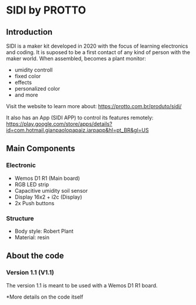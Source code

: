 # SIDI by PROTTO

## Introduction
SIDI is a maker kit developed in 2020 with the focus of learning electronics and coding. It is suposed to be a first contact of any kind of person with the maker world. When assembled, becomes a plant monitor:

- umidity controll
- fixed color
- effects
- personalized color
- and more

Visit the website to learn more about:
https://protto.com.br/produto/sidi/

It also has an App (SIDI APP) to control its features remotely:
https://play.google.com/store/apps/details?id=com.hotmail.gianpaolopapaiz.iarpapp&hl=pt_BR&gl=US

## Main Components

### Electronic
- Wemos D1 R1 (Main board)
- RGB LED strip
- Capacitive umidity soil sensor
- Display 16x2 + i2c (Display)
- 2x Push buttons

### Structure
- Body style: Robert Plant
- Material: resin

## About the code

### Version 1.1 (V1.1)
The version 1.1 is meant to be used with a Wemos D1 R1 board. 

*More details on the code itself

